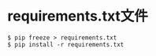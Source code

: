 
# requirements.txt文件
```shell script
$ pip freeze > requirements.txt
$ pip install -r requirements.txt
```


